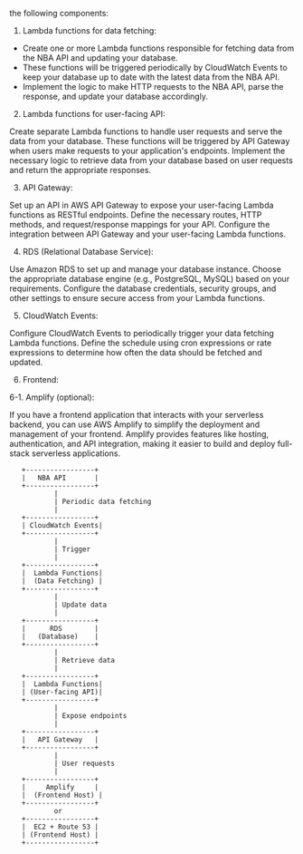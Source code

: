 the following components:

1. Lambda functions for data fetching:

- Create one or more Lambda functions responsible for fetching data from the NBA API and updating your database.
- These functions will be triggered periodically by CloudWatch Events to keep your database up to date with the latest data from the NBA API.
- Implement the logic to make HTTP requests to the NBA API, parse the response, and update your database accordingly.

2. Lambda functions for user-facing API:

Create separate Lambda functions to handle user requests and serve the data from your database.
These functions will be triggered by API Gateway when users make requests to your application's endpoints.
Implement the necessary logic to retrieve data from your database based on user requests and return the appropriate responses.

3. API Gateway:

Set up an API in AWS API Gateway to expose your user-facing Lambda functions as RESTful endpoints.
Define the necessary routes, HTTP methods, and request/response mappings for your API.
Configure the integration between API Gateway and your user-facing Lambda functions.

4. RDS (Relational Database Service):

Use Amazon RDS to set up and manage your database instance.
Choose the appropriate database engine (e.g., PostgreSQL, MySQL) based on your requirements.
Configure the database credentials, security groups, and other settings to ensure secure access from your Lambda functions.

5. CloudWatch Events:

Configure CloudWatch Events to periodically trigger your data fetching Lambda functions.
Define the schedule using cron expressions or rate expressions to determine how often the data should be fetched and updated.

6. Frontend:

6-1. Amplify (optional):

If you have a frontend application that interacts with your serverless backend, you can use AWS Amplify to simplify the deployment and management of your frontend.
Amplify provides features like hosting, authentication, and API integration, making it easier to build and deploy full-stack serverless applications.

       +-----------------+
       |   NBA API       |
       +-----------------+
               |
               | Periodic data fetching
               |
       +-----------------+
       | CloudWatch Events|
       +-----------------+
               |
               | Trigger
               |
       +-----------------+
       |  Lambda Functions|
       |  (Data Fetching) |
       +-----------------+
               |
               | Update data
               |
       +-----------------+
       |      RDS        |
       |   (Database)    |
       +-----------------+
               |
               | Retrieve data
               |
       +-----------------+
       |  Lambda Functions|
       | (User-facing API)|
       +-----------------+
               |
               | Expose endpoints
               |
       +-----------------+
       |   API Gateway   |
       +-----------------+
               |
               | User requests
               |
       +-----------------+
       |     Amplify     |
       |  (Frontend Host) |
       +-----------------+
               or
       +-----------------+
       |  EC2 + Route 53 |
       | (Frontend Host) |
       +-----------------+


